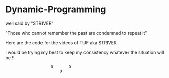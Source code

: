 # Dynamic-Programming

well said by "STRIVER"

"Those who cannot remember the past are condemned to repeat it"

Here are the code for the videos of TUF aka STRIVER 

i would be trying my best to keep my consistency whatever the situation will be !!

                        O       O
                            U  
                             
                        

